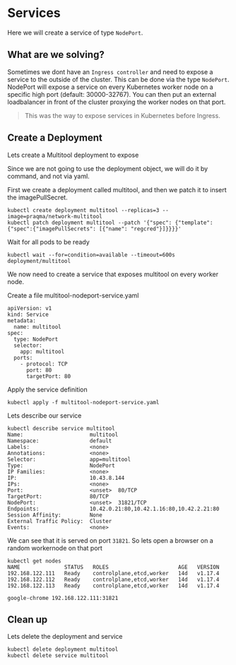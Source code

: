 # Services

Here we will create a service of type `NodePort`.

## What are we solving?
Sometimes we dont have an `Ingress controller` and need to expose a service to the outside of the cluster. This can be done via the type `NodePort`. NodePort will expose a service on every Kubernetes worker node on a specific high port (default: 30000-32767). You can then put an external loadbalancer in front of the cluster proxying the worker nodes on that port.

> This was the way to expose services in Kubernetes before Ingress.

## Create a Deployment
Lets create a Multitool deployment to expose 

Since we are not going to use the deployment object, we will do it by command, and not via yaml. 

First we create a deployment called multitool, and then we patch it to insert the imagePullSecret.
```
kubectl create deployment multitool --replicas=3 --image=praqma/network-multitool
kubectl patch deployment multitool --patch '{"spec": {"template":{"spec":{"imagePullSecrets": [{"name": "regcred"}]}}}}'
```

Wait for all pods to be ready 
```
kubectl wait --for=condition=available --timeout=600s deployment/multitool
```

We now need to create a service that exposes multitool on every worker node.

Create a file multitool-nodeport-service.yaml

```
apiVersion: v1
kind: Service
metadata:
  name: multitool
spec:
  type: NodePort
  selector:
    app: multitool
  ports:
    - protocol: TCP
      port: 80
      targetPort: 80
```

Apply the service definition
```
kubectl apply -f multitool-nodeport-service.yaml
```

Lets describe our service
```
kubectl describe service multitool
Name:                     multitool
Namespace:                default
Labels:                   <none>
Annotations:              <none>
Selector:                 app=multitool
Type:                     NodePort
IP Families:              <none>
IP:                       10.43.8.144
IPs:                      <none>
Port:                     <unset>  80/TCP
TargetPort:               80/TCP
NodePort:                 <unset>  31821/TCP
Endpoints:                10.42.0.21:80,10.42.1.16:80,10.42.2.21:80
Session Affinity:         None
External Traffic Policy:  Cluster
Events:                   <none>
```

We can see that it is served on port `31821`. So lets open a browser on a random workernode on that port

```
kubectl get nodes
NAME              STATUS   ROLES                      AGE   VERSION
192.168.122.111   Ready    controlplane,etcd,worker   14d   v1.17.4
192.168.122.112   Ready    controlplane,etcd,worker   14d   v1.17.4
192.168.122.113   Ready    controlplane,etcd,worker   14d   v1.17.4

google-chrome 192.168.122.111:31821
```

## Clean up
Lets delete the deployment and service
```
kubectl delete deployment multitool
kubectl delete service multitool
```




